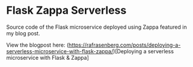 # Flask Zappa Serverless
Source code of the Flask microservice deployed using Zappa featured in my blog post.

View the blogpost here: (https://rafrasenberg.com/posts/deploying-a-serverless-microservice-with-flask-zappa/)[Deploying a serverless microservice with Flask & Zappa]
